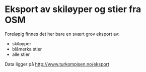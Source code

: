 Eksport av skiløyper og stier fra OSM
========================================

Foreløpig finnes det her bare en svært grov eksport av:
- skiløyper
- blåmerka stier
- alle stier

Data ligger på http://www.turkompisen.no/eksport
